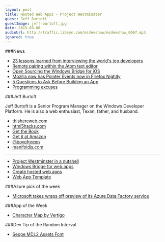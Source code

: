 ```yaml
---
layout: post
title: Hosted Web Apps - Project Westminster
guest: Jeff Burtoft
guestImage: jeff-burtoft.jpg
date: 2015-08-08
audioUrl: http://traffic.libsyn.com/msdevshow/msdevshow_0067.mp3
ignored: true
---
```


###News

 - [23 lessons learned from interviewing the world's top developers](http://usersnap.com/blog/developers-lessons-learned/)
 - [Remote pairing within the Atom text editor](https://github.com/pusher/atom-pair)
 - [Open Sourcing the Windows Bridge for iOS](http://blogs.windows.com/buildingapps/2015/08/06/open-sourcing-the-windows-bridge-for-ios/)
 - [Mozilla now has Pointer Events now in Firefox Nightly](https://hacks.mozilla.org/2015/08/pointer-events-now-in-firefox-nightly/)
 - [5 Questions to Ask Before Building an App](http://www.inc.com/christina-desmarais/5-questions-to-ask-before-building-an-app.html)
 - [Programming excuses](http://programmingexcuses.com/)

###Jeff Burtoft 

Jeff Burtoft is a Senior Program Manager on the Windows Developer Platform. He is also a web enthusiast, Texan, father, and husband.

 - [thishereweb.com](http://www.thishereweb.com/)
 - [html5hacks.com](http://www.html5hacks.com/)
  - [Get the Book](http://www.html5hacks.com/get-the-book/)
  - [Get it at Amazon](http://www.amazon.com/HTML5-Hacks-Jesse-Cravens/dp/1449334997)
 - [@boyofgreen](https://twitter.com/boyofgreen)
 - [manifoldjs.com](http://manifoldjs.com/)

----------------------------------------------

 - [Project Westminster in a nutshell](http://blogs.windows.com/buildingapps/2015/07/06/project-westminster-in-a-nutshell/)
 - [Windows Bridge for web apps](https://dev.windows.com/en-us/uwp-bridges/web-apps)
 - [Create hosted web apps](https://msdn.microsoft.com/en-us/library/windows/apps/Dn705792.aspx?f=255&MSPPError=-2147217396)
 - [Web App Template](https://wat.codeplex.com/)


###Azure pick of the week

 - [Microsoft takes wraps off preview of its Azure Data Factory service](http://www.zdnet.com/article/microsoft-takes-wraps-off-preview-of-its-azure-data-factory-service/)

###App of the Week

 - [Character Map by Vertigo](https://www.microsoft.com/en-us/store/apps/character-map-by-vertigo/9wzdncrdmdbg)

###Dev Tip of the Random Interval

 - [Segoe MDL2 Assets Font](https://msdn.microsoft.com/en-us/library/windows/apps/jj841126.aspx)